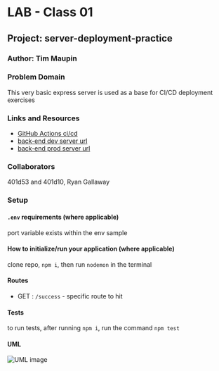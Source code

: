 # LAB - Class 01

## Project: server-deployment-practice

### Author: Tim Maupin

### Problem Domain

This very basic express server is used as a base for CI/CD deployment exercises

### Links and Resources

- [GitHub Actions ci/cd](hhttps://github.com/TimM32/server-deployment-practice/actions)
- [back-end dev server url](https://server-delpoyment-practice.onrender.com)
- [back-end prod server url](https://server-delpoyment-prod.onrender.com)

### Collaborators

401d53 and 401d10, Ryan Gallaway

### Setup

#### `.env` requirements (where applicable)

port variable exists within the env sample


#### How to initialize/run your application (where applicable)

clone repo, `npm i`, then run `nodemon` in the terminal

#### Routes

- GET : `/success` - specific route to hit

#### Tests

to run tests, after running `npm i`, run the command `npm test`

#### UML

![UML image](./assets//example-server-uml.png)
